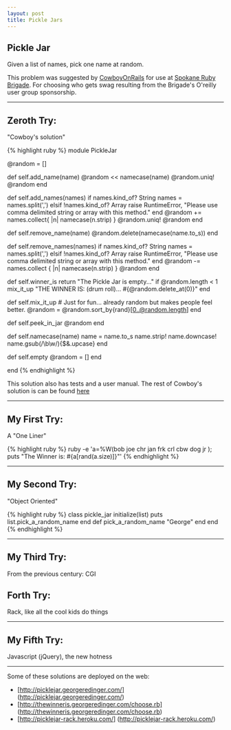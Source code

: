 ```yaml
---
layout: post
title: Pickle Jars 
---
```

## Pickle Jar ##

Given a list of names, pick one name at random.

This problem was suggested by [CowboyOnRails](http://www.cowboyonrails.com/) for use at
[Spokane Ruby Brigade](http://spokane.rubyusersgroup.org/pickle_jar). For choosing who gets 
swag resulting from the Brigade's O'reilly user group sponsorship.

----
## Zeroth Try: 

"Cowboy's solution"

{% highlight ruby %}
module PickleJar

  @random = []
  
  def self.add_name(name)
    @random << namecase(name)
    @random.uniq!
    @random
  end
  
  def self.add_names(names)
    if names.kind_of? String
      names = names.split(',')
    elsif !names.kind_of? Array
      raise RuntimeError, "Please use comma delimited string or array with this method."
    end
    @random += names.collect{ |n| namecase(n.strip) }
    @random.uniq!
    @random
  end
  
  def self.remove_name(name)
    @random.delete(namecase(name.to_s))
  end
  
  def self.remove_names(names)
    if names.kind_of? String
      names = names.split(',')
    elsif !names.kind_of? Array
      raise RuntimeError, "Please use comma delimited string or array with this method."
    end
    @random -= names.collect { |n| namecase(n.strip) }
    @random
  end
  
  def self.winner_is
    return "The Pickle Jar is empty..." if @random.length < 1
    mix_it_up
    "THE WINNER IS: (drum roll)...   #{@random.delete_at(0)}"
  end
  
  def self.mix_it_up  # Just for fun...  already random but makes people feel better.
    @random = @random.sort_by{rand}[0..@random.length]
  end

  def self.peek_in_jar
    @random
  end
  
  def self.namecase(name)
    name = name.to_s
    name.strip!
    name.downcase!
    name.gsub(/\b\w/){$&.upcase}
  end

  def self.empty
    @random = []
  end

end
{% endhighlight %}

This solution also has tests and a user manual. The rest of Cowboy's solution is can be found [here](http://github.com/cowboyonrails/PickleJar)


----
## My First Try:
A "One Liner"

{% highlight ruby %}
  ruby -e 'a=%W(bob joe chr jan frk crl cbw dog jr );\
    puts "The Winner is: #{a[rand(a.size)]}"'
{% endhighlight %}


----
## My Second Try:
"Object Oriented"

{% highlight ruby %}
class pickle_jar
  initialize(list)
   puts list.pick_a_random_name
  end
  def pick_a_random_name
    "George"
  end
end
{% endhighlight %}


----
## My Third Try:
From the previous century: CGI

<script src="http://gist.github.com/525211.js"> </script>


## Forth Try:
Rack, like all the cool kids do things  

<script src="http://gist.github.com/525241.js?file=pickle_jar_rack.rb"></script>


----
## My Fifth Try:
Javascript (jQuery), the new hotness

<script src="http://gist.github.com/525227.js"> </script>


----
Some of these solutions are deployed on the web:

* [http://picklejar.georgeredinger.com/] (http://picklejar.georgeredinger.com/)
* [http://thewinneris.georgeredinger.com/choose.rb] (http://thewinneris.georgeredinger.com/choose.rb)
* [http://picklejar-rack.heroku.com/] (http://picklejar-rack.heroku.com/)


